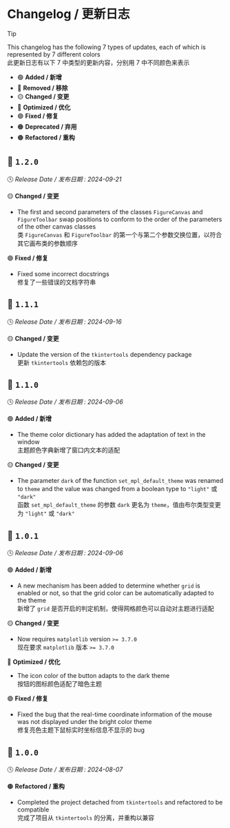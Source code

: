 Changelog / 更新日志
===================

> [!TIP]  
> This changelog has the following 7 types of updates, each of which is represented by 7 different colors  
> 此更新日志有以下 7 中类型的更新内容，分别用 7 中不同颜色来表示
> 
> * 🟢 **Added / 新增**
> * 🔴 **Removed / 移除**
> * 🟡 **Changed / 变更**
> * 🔵 **Optimized / 优化**
> * 🟣 **Fixed / 修复**
> * 🟠 **Deprecated / 弃用**
> * 🟤 **Refactored / 重构**

🔖 `1.2.0`
----------

🕓 *Release Date / 发布日期 : 2024-09-21*

🟡 **Changed / 变更**

- The first and second parameters of the classes `FigureCanvas` and `FigureToolbar` swap positions to conform to the order of the parameters of the other canvas classes  
类 `FigureCanvas` 和 `FigureToolbar` 的第一个与第二个参数交换位置，以符合其它画布类的参数顺序

🟣 **Fixed / 修复**

- Fixed some incorrect docstrings  
修复了一些错误的文档字符串

🔖 `1.1.1`
----------

🕓 *Release Date / 发布日期 : 2024-09-16*

🟡 **Changed / 变更**

- Update the version of the `tkintertools` dependency package  
更新 `tkintertools` 依赖包的版本

🔖 `1.1.0`
----------

🕓 *Release Date / 发布日期 : 2024-09-06*

🟢 **Added / 新增**

- The theme color dictionary has added the adaptation of text in the window  
主题颜色字典新增了窗口内文本的适配

🟡 **Changed / 变更**

- The parameter `dark` of the function `set_mpl_default_theme` was renamed to `theme` and the value was changed from a boolean type to `"light"` 或 `"dark"`  
函数 `set_mpl_default_theme` 的参数 `dark` 更名为 `theme`，值由布尔类型变更为 `"light"` 或 `"dark"`

🔖 `1.0.1`
----------

🕓 *Release Date / 发布日期 : 2024-09-06*

🟢 **Added / 新增**

- A new mechanism has been added to determine whether `grid` is enabled or not, so that the grid color can be automatically adapted to the theme  
新增了 `grid` 是否开启的判定机制，使得网格颜色可以自动对主题进行适配

🟡 **Changed / 变更**

- Now requires `matplotlib` version `>= 3.7.0`  
现在要求 `matplotlib` 版本 `>= 3.7.0`

🔵 **Optimized / 优化**

- The icon color of the button adapts to the dark theme  
按钮的图标颜色适配了暗色主题

🟣 **Fixed / 修复**

- Fixed the bug that the real-time coordinate information of the mouse was not displayed under the bright color theme  
修复亮色主题下鼠标实时坐标信息不显示的 bug

🔖 `1.0.0`
----------

🕓 *Release Date / 发布日期 : 2024-08-07*

🟤 **Refactored / 重构**

- Completed the project detached from `tkintertools` and refactored to be compatible  
完成了项目从 `tkintertools` 的分离，并重构以兼容

